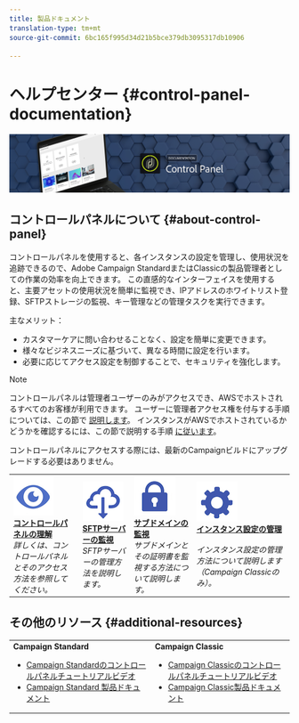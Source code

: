 ```yaml
---
title: 製品ドキュメント
translation-type: tm+mt
source-git-commit: 6bc165f995d34d21b5bce379db3095317db10906

---
```



# ヘルプセンター {#control-panel-documentation}

![](assets/banner.png)

## コントロールパネルについて {#about-control-panel}

コントロールパネルを使用すると、各インスタンスの設定を管理し、使用状況を追跡できるので、Adobe Campaign StandardまたはClassicの製品管理者としての作業の効率を向上できます。 この直感的なインターフェイスを使用すると、主要アセットの使用状況を簡単に監視でき、IPアドレスのホワイトリスト登録、SFTPストレージの監視、キー管理などの管理タスクを実行できます。

主なメリット：

* カスタマーケアに問い合わせることなく、設定を簡単に変更できます。
* 様々なビジネスニーズに基づいて、異なる時間に設定を行います。
* 必要に応じてアクセス設定を制御することで、セキュリティを強化します。

>[!NOTE]
>コントロールパネルは管理者ユーザーのみがアクセスでき、AWSでホストされるすべてのお客様が利用できます。 ユーザーに管理者アクセス権を付与する手順については、この節で [説明します](discover/using/managing-permissions.md)。 インスタンスがAWSでホストされているかどうかを確認するには、この節で説明する手順 [に従います](faq.md)。
>
>コントロールパネルにアクセスする際には、最新のCampaignビルドにアップグレードする必要はありません。

<table>
<tr>
    <td>
        <a href="discover/using/accessing-control-panel.md"><img alt="条件" src="assets/discover.png"/></a>
        <div><a href="discover/using/accessing-control-panel.md"><strong>コントロールパネルの理解</strong></a></div>
        <em>詳しくは、コントロールパネルとそのアクセス方法を参照してください。</em>
    </td>
    <td>
        <a href="sftp/using/about-sftp-management.md"><img alt="条件" src="assets/sftp.png"/></a>
        <div><a href="sftp/using/about-sftp-management.md"><strong>SFTPサーバーの監視</strong></a></div>
        <em>SFTPサーバーの管理方法を説明します。</em>
    </td>
    <td>
        <a href="subdomains-certificates/using/about-ssl-certificates.md"><img alt="条件" src="assets/subdomains.png"/></a>
        <div><a href="subdomains-certificates/using/about-ssl-certificates.md"><strong>サブドメインの監視</strong></a></div>
        <em>サブドメインとその証明書を監視する方法について説明します。</em>
    </td>
    <td>
        <a href="instances-settings/using/ip-whitelisting-instance-access.md"><img alt="条件" src="assets/instance_settings.png"/></a>
        <div><a href="instances-settings/using/ip-whitelisting-instance-access.md"><strong>インスタンス設定の管理</strong></a></div>
        <br/><em>インスタンス設定の管理方法について説明します（Campaign Classicのみ）。</em>
    </td>
</tr>
</table>

## その他のリソース {#additional-resources}

<table>
    <tr>
        <td><b>Campaign Standard</b><br/>
        <ul>
            <li><a href="https://docs.adobe.com/content/help/en/campaign-learn/campaign-standard-tutorials/administrating/control-panel/control-panel-overview.html">Campaign Standardのコントロールパネルチュートリアルビデオ</a></li>
            <li><a href="https://docs.adobe.com/content/help/en/campaign-standard/using/campaign-standard-home.html">Campaign Standard 製品ドキュメント</a></li>
        </ul>
        </td>
        <td><b>Campaign Classic</b><br/>
        <ul>
            <li><a href="https://docs.adobe.com/content/help/en/campaign-learn/campaign-classic-tutorials/administrating/control-panel-acc/control-panel-overview.html">Campaign Classicのコントロールパネルチュートリアルビデオ</a></li>
            <li><a href="https://docs.adobe.com/content/help/en/campaign-classic/using/campaign-classic-home.html">Campaign Classic製品ドキュメント</a></li>
        </ul>
        </td>
    </tr>
</table>
